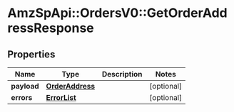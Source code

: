 # AmzSpApi::OrdersV0::GetOrderAddressResponse

## Properties
Name | Type | Description | Notes
------------ | ------------- | ------------- | -------------
**payload** | [**OrderAddress**](OrderAddress.md) |  | [optional] 
**errors** | [**ErrorList**](ErrorList.md) |  | [optional] 

